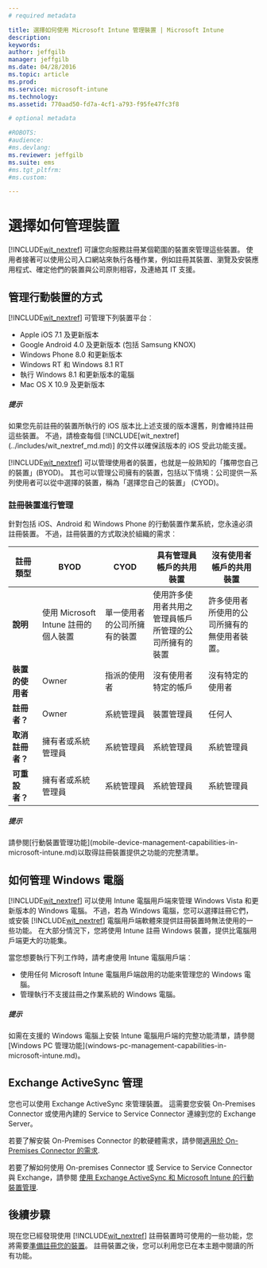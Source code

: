 ```yaml
---
# required metadata

title: 選擇如何使用 Microsoft Intune 管理裝置 | Microsoft Intune
description:
keywords:
author: jeffgilb
manager: jeffgilb
ms.date: 04/28/2016
ms.topic: article
ms.prod:
ms.service: microsoft-intune
ms.technology:
ms.assetid: 770aad50-fd7a-4cf1-a793-f95fe47fc3f8

# optional metadata

#ROBOTS:
#audience:
#ms.devlang:
ms.reviewer: jeffgilb
ms.suite: ems
#ms.tgt_pltfrm:
#ms.custom:

---
```


# 選擇如何管理裝置
[!INCLUDE[wit_nextref](../includes/wit_nextref_md.md)] 可讓您向服務註冊某個範圍的裝置來管理這些裝置。 使用者接著可以使用公司入口網站來執行各種作業，例如註冊其裝置、瀏覽及安裝應用程式、確定他們的裝置與公司原則相容，及連絡其 IT 支援。

## 管理行動裝置的方式
[!INCLUDE[wit_nextref](../includes/wit_nextref_md.md)] 可管理下列裝置平台︰

- Apple iOS 7.1 及更新版本
- Google Android 4.0 及更新版本 (包括 Samsung KNOX)
- Windows Phone 8.0 和更新版本
- Windows RT 和 Windows 8.1 RT
- 執行 Windows 8.1 和更新版本的電腦
- Mac OS X 10.9 及更新版本

<div class="alert alert-tip">
  <h5><span class="icon-tip"></span> 提示</h5>
  <p>如果您先前註冊的裝置所執行的 iOS 版本比上述支援的版本還舊，則會維持註冊這些裝置。 不過，請檢查每個 [!INCLUDE[wit_nextref](../includes/wit_nextref_md.md)] 的文件以確保該版本的 iOS 受此功能支援。</p>
</div>

[!INCLUDE[wit_nextref](../includes/wit_nextref_md.md)] 可以管理使用者的裝置，也就是一般熟知的「攜帶您自己的裝置」(BYOD)。 其也可以管理公司擁有的裝置，包括以下情境：公司提供一系列使用者可以從中選擇的裝置，稱為「選擇您自己的裝置」 (CYOD)。

### 註冊裝置進行管理
針對包括 iOS、Android 和 Windows Phone 的行動裝置作業系統，您永遠必須註冊裝置。 不過，註冊裝置的方式取決於組織的需求︰

|註冊類型|BYOD|CYOD|具有管理員帳戶的共用裝置|沒有使用者帳戶的共用裝置|
|-------------------|--------|--------|--------------------------------------|----------------------------------------|
|**說明**|使用 Microsoft Intune 註冊的個人裝置|單一使用者的公司所擁有的裝置|使用許多使用者共用之管理員帳戶所管理的公司所擁有的裝置|許多使用者所使用的公司所擁有的無使用者裝置。|
|**裝置的使用者**|Owner|指派的使用者|沒有使用者特定的帳戶|沒有特定的使用者|
|**註冊者？**|Owner|系統管理員|裝置管理員|任何人|
|**取消註冊者？**|擁有者或系統管理員|系統管理員|系統管理員|系統管理員|
|**可重設者？**|擁有者或系統管理員|系統管理員|系統管理員|系統管理員|

<div class="alert alert-tip">
  <h5><span class="icon-tip"></span> 提示</h5>
  <p>請參閱[行動裝置管理功能](mobile-device-management-capabilities-in-microsoft-intune.md)以取得註冊裝置提供之功能的完整清單。</p>
</div>



## 如何管理 Windows 電腦
[!INCLUDE[wit_nextref](../includes/wit_nextref_md.md)] 可以使用 Intune 電腦用戶端來管理 Windows Vista 和更新版本的 Windows 電腦。 不過，若為 Windows 電腦，您可以選擇註冊它們，或安裝 [!INCLUDE[wit_nextref](../includes/wit_nextref_md.md)] 電腦用戶端軟體來提供註冊裝置時無法使用的一些功能。 在大部分情況下，您將使用 Intune 註冊 Windows 裝置，提供比電腦用戶端更大的功能集。

當您想要執行下列工作時，請考慮使用 Intune 電腦用戶端︰
<ul>
<li>使用任何 Microsoft Intune 電腦用戶端啟用的功能來管理您的 Windows 電腦。</li>
<li>管理執行不支援註冊之作業系統的 Windows 電腦。</li>
</ul>

<div class="alert alert-tip">
  <h5><span class="icon-tip"></span> 提示</h5>
  <p>如需在支援的 Windows 電腦上安裝 Intune 電腦用戶端的完整功能清單，請參閱 [Windows PC 管理功能](windows-pc-management-capabilities-in-microsoft-intune.md)。</p>
</div>

## Exchange ActiveSync 管理
您也可以使用 Exchange ActiveSync 來管理裝置。 這需要您安裝 On-Premises Connector 或使用內建的 Service to Service Connector 連線到您的 Exchange Server。

若要了解安裝 On-Premises Connector 的軟硬體需求，請參閱[適用於 On-Premises Connector 的需求](/Intune/network-infrastructure-requirements-for-microsoft-intune.md).

若要了解如何使用 On-premises Connector 或 Service to Service Connector 與 Exchange，請參閱 [使用 Exchange ActiveSync 和 Microsoft Intune 的行動裝置管理](/Intune/get-started/mobile-device-management-with-exchange-activesync-and-microsoft-intune.md).



## 後續步驟
現在您已經發現使用 [!INCLUDE[wit_nextref](../includes/wit_nextref_md.md)] 註冊裝置時可使用的一些功能，您將需要[準備註冊您的裝置](/Intune/get-started/get-ready-to-enroll-devices-in-microsoft-intune.md)。 註冊裝置之後，您可以利用您已在本主題中閱讀的所有功能。 <!--lindavr: There's a logical flaw in our "get to know/get started" content. You can take the path in this topic or you can take the path in the What to know before your get started topic. And they don't cover the same ground. -->


<!--HONumber=May16_HO1-->


